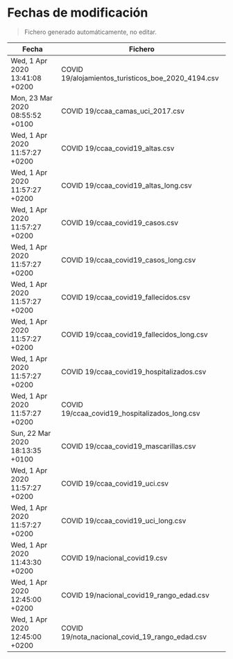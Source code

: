 # Fechas de modificación

> Fichero generado automáticamente, no editar.

| Fecha                           | Fichero                  |
|---------------------------------|--------------------------|
| Wed, 1 Apr 2020 13:41:08 +0200  | COVID 19/alojamientos_turisticos_boe_2020_4194.csv |
| Mon, 23 Mar 2020 08:55:52 +0100  | COVID 19/ccaa_camas_uci_2017.csv |
| Wed, 1 Apr 2020 11:57:27 +0200  | COVID 19/ccaa_covid19_altas.csv |
| Wed, 1 Apr 2020 11:57:27 +0200  | COVID 19/ccaa_covid19_altas_long.csv |
| Wed, 1 Apr 2020 11:57:27 +0200  | COVID 19/ccaa_covid19_casos.csv |
| Wed, 1 Apr 2020 11:57:27 +0200  | COVID 19/ccaa_covid19_casos_long.csv |
| Wed, 1 Apr 2020 11:57:27 +0200  | COVID 19/ccaa_covid19_fallecidos.csv |
| Wed, 1 Apr 2020 11:57:27 +0200  | COVID 19/ccaa_covid19_fallecidos_long.csv |
| Wed, 1 Apr 2020 11:57:27 +0200  | COVID 19/ccaa_covid19_hospitalizados.csv |
| Wed, 1 Apr 2020 11:57:27 +0200  | COVID 19/ccaa_covid19_hospitalizados_long.csv |
| Sun, 22 Mar 2020 18:13:35 +0100  | COVID 19/ccaa_covid19_mascarillas.csv |
| Wed, 1 Apr 2020 11:57:27 +0200  | COVID 19/ccaa_covid19_uci.csv |
| Wed, 1 Apr 2020 11:57:27 +0200  | COVID 19/ccaa_covid19_uci_long.csv |
| Wed, 1 Apr 2020 11:43:30 +0200  | COVID 19/nacional_covid19.csv |
| Wed, 1 Apr 2020 12:45:00 +0200  | COVID 19/nacional_covid19_rango_edad.csv |
| Wed, 1 Apr 2020 12:45:00 +0200  | COVID 19/nota_nacional_covid_19_rango_edad.csv |
